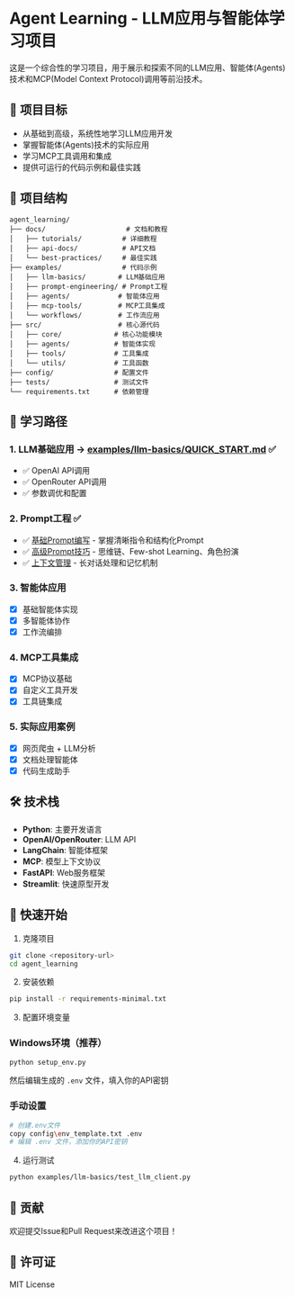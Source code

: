 # Agent Learning - LLM应用与智能体学习项目

这是一个综合性的学习项目，用于展示和探索不同的LLM应用、智能体(Agents)技术和MCP(Model Context Protocol)调用等前沿技术。

## 🎯 项目目标

- 从基础到高级，系统性地学习LLM应用开发
- 掌握智能体(Agents)技术的实际应用
- 学习MCP工具调用和集成
- 提供可运行的代码示例和最佳实践

## 📁 项目结构

```
agent_learning/
├── docs/                    # 文档和教程
│   ├── tutorials/          # 详细教程
│   ├── api-docs/           # API文档
│   └── best-practices/     # 最佳实践
├── examples/               # 代码示例
│   ├── llm-basics/        # LLM基础应用
│   ├── prompt-engineering/ # Prompt工程
│   ├── agents/            # 智能体应用
│   ├── mcp-tools/         # MCP工具集成
│   └── workflows/         # 工作流应用
├── src/                   # 核心源代码
│   ├── core/             # 核心功能模块
│   ├── agents/           # 智能体实现
│   ├── tools/            # 工具集成
│   └── utils/            # 工具函数
├── config/               # 配置文件
├── tests/                # 测试文件
└── requirements.txt      # 依赖管理
```

## 🚀 学习路径

### 1. LLM基础应用 → [examples/llm-basics/QUICK_START.md](examples/llm-basics/QUICK_START.md) ✅
- ✅ OpenAI API调用
- ✅ OpenRouter API调用
- ✅ 参数调优和配置

### 2. Prompt工程 ✅
- ✅ [基础Prompt编写](examples/prompt-engineering/01_basic_prompt_writing.md) - 掌握清晰指令和结构化Prompt
- ✅ [高级Prompt技巧](examples/prompt-engineering/02_advanced_prompt_techniques.md) - 思维链、Few-shot Learning、角色扮演
- ✅ [上下文管理](examples/prompt-engineering/03_context_management.md) - 长对话处理和记忆机制

### 3. 智能体应用
- [x] 基础智能体实现
- [x] 多智能体协作
- [x] 工作流编排

### 4. MCP工具集成
- [x] MCP协议基础
- [x] 自定义工具开发
- [x] 工具链集成

### 5. 实际应用案例
- [x] 网页爬虫 + LLM分析
- [x] 文档处理智能体
- [x] 代码生成助手

## 🛠️ 技术栈

- **Python**: 主要开发语言
- **OpenAI/OpenRouter**: LLM API
- **LangChain**: 智能体框架
- **MCP**: 模型上下文协议
- **FastAPI**: Web服务框架
- **Streamlit**: 快速原型开发

## 📖 快速开始

1. 克隆项目
```bash
git clone <repository-url>
cd agent_learning
```

2. 安装依赖
```bash
pip install -r requirements-minimal.txt
```

3. 配置环境变量

### Windows环境（推荐）
```bash
python setup_env.py
```
然后编辑生成的 `.env` 文件，填入你的API密钥

### 手动设置
```bash
# 创建.env文件
copy config\env_template.txt .env
# 编辑 .env 文件，添加你的API密钥
```

4. 运行测试
```bash
python examples/llm-basics/test_llm_client.py
```

## 🤝 贡献

欢迎提交Issue和Pull Request来改进这个项目！

## 📄 许可证

MIT License

